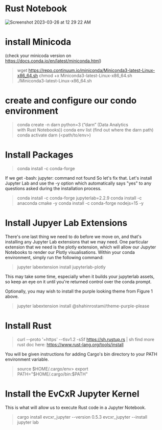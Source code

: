 # Rust Notebook
![Screenshot 2023-03-26 at 12 29 22 AM](https://user-images.githubusercontent.com/43226003/227755372-c1404024-2dd4-4873-b4e9-e4f496986d48.png)

# install Minicoda 
(check your minicoda version on https://docs.conda.io/en/latest/miniconda.html)

> wget https://repo.continuum.io/miniconda/Miniconda3-latest-Linux-x86_64.sh
> chmod +x Miniconda3-latest-Linux-x86_64.sh
> ./Miniconda3-latest-Linux-x86_64.sh


# create and configure our condo environment
> conda create -n darn python=3 (“darn” (Data Analytics with Rust Notebooks))
> conda env list (find out where the darn path)
> conda activate darn (<path/to/env>)

# Install Packages
> conda install -c conda-forge

If we get -bash: jupyter: command not found
So let's fix that. Let's install Jupyter Lab and use the -y option which automatically says "yes" to any questions asked during the installation process.
> conda install -c conda-forge jupyterlab=2.2.9
> conda install -c anaconda cmake -y
> conda install -c conda-forge nodejs=15 -y

# Install Jupyer Lab Extensions
There's one last thing we need to do before we move on, and that's installing any Jupyter Lab extensions that we may need. One particular extension that we need is the plotly extension, which will allow our Jupyter Notebooks to render our Plotly visualisations. Within your conda environment, simply run the following command:

> jupyter labextension install jupyterlab-plotly

This may take some time, especially when it builds your jupyterlab assets, so keep an eye on it until you're returned control over the conda prompt.

Optionally, you may wish to install the purple looking theme from Figure 1 above.
> jupyter labextension install @shahinrostami/theme-purple-please

# Install Rust
> curl --proto '=https' --tlsv1.2 -sSf https://sh.rustup.rs | sh
find more rust doc here: https://www.rust-lang.org/tools/install

You will be given instructions for adding Cargo's bin directory to your PATH environment variable.
> source $HOME/.cargo/env> 
> export PATH="$HOME/.cargo/bin:$PATH"


# Install the EvCxR Jupyter Kernel
This is what will allow us to execute Rust code in a Jupyter Notebook.
> cargo install evcxr_jupyter --version 0.5.3
> evcxr_jupyter --install
> jupyter lab
